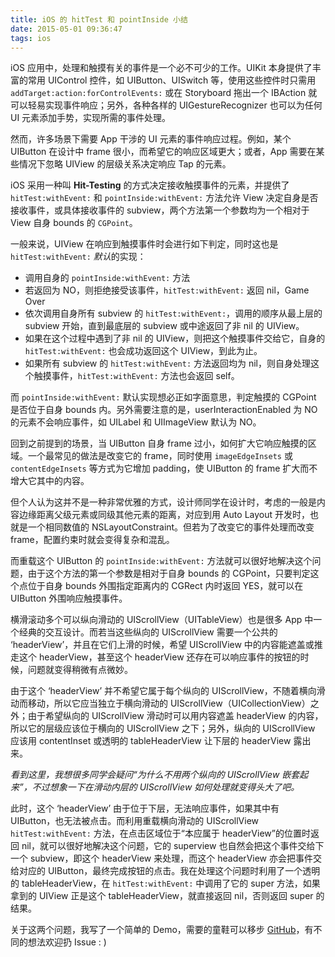 ```yaml
---
title: iOS 的 hitTest 和 pointInside 小结
date: 2015-05-01 09:36:47
tags: ios
---
```


iOS 应用中，处理和触摸有关的事件是一个必不可少的工作。UIKit 本身提供了丰富的常用 UIControl 控件，如 UIButton、UISwitch 等，使用这些控件时只需用 `addTarget:action:forControlEvents:` 或在 Storyboard 拖出一个 IBAction 就可以轻易实现事件响应；另外，各种各样的 UIGestureRecognizer 也可以为任何 UI 元素添加手势，实现所需的事件处理。

然而，许多场景下需要 App 干涉的 UI 元素的事件响应过程。例如，某个 UIButton 在设计中 frame 很小，而希望它的响应区域更大；或者，App 需要在某些情况下忽略 UIView 的层级关系决定响应 Tap 的元素。

iOS 采用一种叫 **Hit-Testing** 的方式决定接收触摸事件的元素，并提供了 `hitTest:withEvent:` 和 `pointInside:withEvent:` 方法允许 View 决定自身是否接收事件，或具体接收事件的 subview，两个方法第一个参数均为一个相对于 View 自身 bounds 的  `CGPoint`。

一般来说，UIView 在响应到触摸事件时会进行如下判定，同时这也是 `hitTest:withEvent:` *默认*的实现：

* 调用自身的 `pointInside:withEvent:` 方法
* 若返回为 NO，则拒绝接受该事件，`hitTest:withEvent:` 返回 nil，Game Over
* 依次调用自身所有 subview 的 `hitTest:withEvent:`，调用的顺序从最上层的 subview 开始，直到最底层的 subview 或中途返回了非 nil 的 UIView。
* 如果在这个过程中遇到了非 nil 的 UIView，则把这个触摸事件交给它，自身的 `hitTest:withEvent:` 也会成功返回这个 UIView，到此为止。
* 如果所有 subview 的 `hitTest:withEvent:` 方法返回均为 nil，则自身处理这个触摸事件，`hitTest:withEvent:` 方法也会返回 self。

而 `pointInside:withEvent:` 默认实现想必正如字面意思，判定触摸的 CGPoint 是否位于自身 bounds 内。另外需要注意的是，userInteractionEnabled 为 NO 的元素不会响应事件，如 UILabel 和 UIImageView 默认为 NO。

回到之前提到的场景，当 UIButton 自身 frame 过小，如何扩大它响应触摸的区域。一个最常见的做法是改变它的 frame，同时使用 `imageEdgeInsets` 或 `contentEdgeInsets` 等方式为它增加 padding，使 UIButton 的 frame 扩大而不增大它其中的内容。

但个人认为这并不是一种非常优雅的方式，设计师同学在设计时，考虑的一般是内容边缘距离父级元素或同级其他元素的距离，对应到用 Auto Layout 开发时，也就是一个相同数值的 NSLayoutConstraint。但若为了改变它的事件处理而改变 frame，配置约束时就会变得复杂和混乱。

而重载这个 UIButton 的 `pointInside:withEvent:` 方法就可以很好地解决这个问题，由于这个方法的第一个参数是相对于自身 bounds 的 CGPoint，只要判定这个点位于自身 bounds 外围指定距离内的 CGRect 内时返回 YES，就可以在 UIButton 外围响应触摸事件。

横滑滚动多个可以纵向滑动的 UIScrollView（UITableView）也是很多 App 中一个经典的交互设计。而若当这些纵向的 UIScrollView 需要一个公共的 ‘headerView’，并且在它们上滑的时候，希望 UIScrollView 中的内容能遮盖或推走这个 headerView，甚至这个 headerView 还存在可以响应事件的按钮的时候，问题就变得稍微有点微妙。

由于这个 ‘headerView’ 并不希望它属于每个纵向的 UIScrollView，不随着横向滑动而移动，所以它应当独立于横向滑动的 UIScrollView（UICollectionView）之外；由于希望纵向的 UIScrollView 滑动时可以用内容遮盖 headerView 的内容，所以它的层级应该位于横向的 UIScrollView 之下；另外，纵向的 UIScrollView 应该用 contentInset 或透明的 tableHeaderView 让下层的 headerView 露出来。

*看到这里，我想很多同学会疑问“为什么不用两个纵向的 UIScrollView 嵌套起来”，不过想象一下在滑动内层的 UIScrollView 如何处理就变得头大了吧。*

此时，这个 ‘headerView’ 由于位于下层，无法响应事件，如果其中有 UIButton，也无法被点击。而利用重载横向滑动的 UIScrollView `hitTest:withEvent:` 方法，在点击区域位于“本应属于 headerView”的位置时返回 nil，就可以很好地解决这个问题，它的 superview 也自然会把这个事件交给下一个 subview，即这个 headerView 来处理，而这个 headerView 亦会把事件交给对应的 UIButton，最终完成按钮的点击。我在处理这个问题时利用了一个透明的 tableHeaderView，在 `hitTest:withEvent:` 中调用了它的 super 方法，如果拿到的 UIView 正是这个 tableHeaderView，就直接返回 nil，否则返回 super 的结果。

关于这两个问题，我写了一个简单的 Demo，需要的童鞋可以移步 [GitHub](https://github.com/mudkipme/HitTestDemo)，有不同的想法欢迎扔 Issue : )